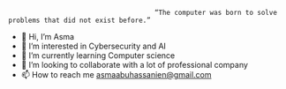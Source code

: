                                          “The computer was born to solve problems that did not exist before.”

- 👋 Hi, I’m Asma
- 👀 I’m interested in Cybersecurity and AI
- 🌱 I’m currently learning Computer science
- 💞️ I’m looking to collaborate with a lot of professional company
- 📫 How to reach me asmaabuhassanien@gmail.com


<!---
1402-Asma/1402-Asma is a ✨ special ✨ repository because its `README.md` (this file) appears on your GitHub profile.
You can click the Preview link to take a look at your changes.
--->
